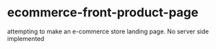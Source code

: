 # ecommerce-front-product-page
attempting to make an e-commerce store landing page.
No server side implemented
